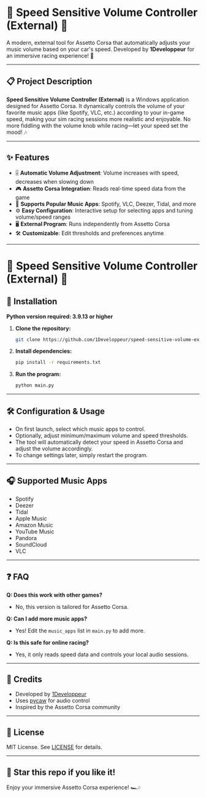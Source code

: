 # 🚗 Speed Sensitive Volume Controller (External) 🎵

A modern, external tool for Assetto Corsa that automatically adjusts your music volume based on your car's speed. Developed by **1Developpeur** for an immersive racing experience! 🏁

---

## 📋 Project Description

**Speed Sensitive Volume Controller (External)** is a Windows application designed for Assetto Corsa. It dynamically controls the volume of your favorite music apps (like Spotify, VLC, etc.) according to your in-game speed, making your sim racing sessions more realistic and enjoyable. No more fiddling with the volume knob while racing—let your speed set the mood! 🎶

---

## ✨ Features

- 🎚️ **Automatic Volume Adjustment**: Volume increases with speed, decreases when slowing down
- 🎮 **Assetto Corsa Integration**: Reads real-time speed data from the game
- 🎵 **Supports Popular Music Apps**: Spotify, VLC, Deezer, Tidal, and more
- ⚙️ **Easy Configuration**: Interactive setup for selecting apps and tuning volume/speed ranges
- 🖥️ **External Program**: Runs independently from Assetto Corsa
- 🛠️ **Customizable**: Edit thresholds and preferences anytime

---

# 🚗 Speed Sensitive Volume Controller (External) 🎵
## 🚀 Installation

**Python version required: 3.9.13 or higher**

1. **Clone the repository:**
   ```bash
   git clone https://github.com/1Developpeur/speed-sensitive-volume-external.git
   ```
2. **Install dependencies:**
   ```bash
   pip install -r requirements.txt
   ```
3. **Run the program:**
   ```bash
   python main.py
   ```

---

## 🛠️ Configuration & Usage

- On first launch, select which music apps to control.
- Optionally, adjust minimum/maximum volume and speed thresholds.
- The tool will automatically detect your speed in Assetto Corsa and adjust the volume accordingly.
- To change settings later, simply restart the program.

---

## 🎧 Supported Music Apps

- Spotify
- Deezer
- Tidal
- Apple Music
- Amazon Music
- YouTube Music
- Pandora
- SoundCloud
- VLC

---

## ❓ FAQ

**Q: Does this work with other games?**
- No, this version is tailored for Assetto Corsa.

**Q: Can I add more music apps?**
- Yes! Edit the `music_apps` list in `main.py` to add more.

**Q: Is this safe for online racing?**
- Yes, it only reads speed data and controls your local audio sessions.

---

## 🙏 Credits

- Developed by [1Developpeur](https://github.com/1Developpeur)
- Uses [pycaw](https://github.com/AndreMiras/pycaw) for audio control
- Inspired by the Assetto Corsa community

---

## 📄 License

MIT License. See [LICENSE](LICENSE) for details.

---

## 🌟 Star this repo if you like it!

Enjoy your immersive Assetto Corsa experience! 🏎️🎶